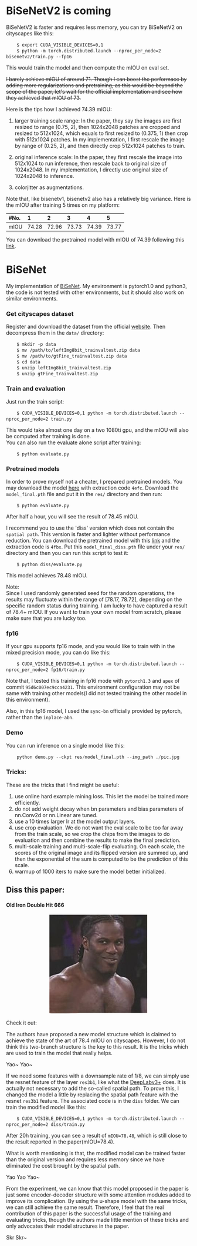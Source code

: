 # BiSeNetV2 is coming

BiSeNetV2 is faster and requires less memory, you can try BiSeNetV2 on cityscapes like this:  
```
    $ export CUDA_VISIBLE_DEVICES=0,1
    $ python -m torch.distributed.launch --nproc_per_node=2 bisenetv2/train.py --fp16
```
This would train the model and then compute the mIOU on eval set. 

~~I barely achieve mIOU of around 71. Though I can boost the performace by adding more regularizations and pretraining, as this would be beyond the scope of the paper, let's wait for the official implementation and see how they achieved that mIOU of 73.~~

Here is the tips how I achieved 74.39 mIOU: 
1. larger training scale range: In the paper, they say the images are first resized to range (0.75, 2), then 1024x2048 patches are cropped and resized to 512x1024, which equals to first resized to (0.375, 1) then crop with 512x1024 patches. In my implementation, I first rescale the image by range of (0.25, 2), and then directly crop 512x1024 patches to train.

2. original inference scale: In the paper, they first rescale the image into 512x1024 to run inference, then rescale back to original size of 1024x2048. In my implementation, I directly use original size of 1024x2048 to inference.

3. colorjitter as augmentations.

Note that, like bisenetv1, bisenetv2 also has a relatively big variance. Here is the mIOU after training 5 times on my platform:

| #No. | 1 | 2 | 3 | 4 | 5 | 
|:---|:---|:---|:---|:---|:---|
| mIOU | 74.28 | 72.96 | 73.73 | 74.39 | 73.77 |

You can download the pretrained model with mIOU of 74.39 following this [link](https://drive.google.com/file/d/1r_F-KZg-3s2pPcHRIuHZhZ0DQ0wocudk/view?usp=sharing).



# BiSeNet
My implementation of [BiSeNet](https://arxiv.org/abs/1808.00897). My environment is pytorch1.0 and python3, the code is not tested with other environments, but it should also work on similar environments.


### Get cityscapes dataset
Register and download the dataset from the official [website](https://www.cityscapes-dataset.com/). Then decompress them in the `data/` directory:  
```
    $ mkdir -p data
    $ mv /path/to/leftImg8bit_trainvaltest.zip data
    $ mv /path/to/gtFine_trainvaltest.zip data
    $ cd data
    $ unzip leftImg8bit_trainvaltest.zip
    $ unzip gtFine_trainvaltest.zip
```

### Train and evaluation
Just run the train script: 
```
    $ CUDA_VISIBLE_DEVICES=0,1 python -m torch.distributed.launch --nproc_per_node=2 train.py
```
This would take almost one day on a two 1080ti gpu, and the mIOU will also be computed after training is done.  
You can also run the evaluate alone script after training:  
```
    $ python evaluate.py
```


### Pretrained models
In order to prove myself not a cheater, I prepared pretrained models. You may download the model [here](https://pan.baidu.com/s/1z4z01v8kiqyj0fxUB89KNw) with extraction code `4efc`. Download the `model_final.pth` file and put it in the `res/` directory and then run:
```
    $ python evaluate.py
```
After half a hour, you will see the result of 78.45 mIOU.  

I recommend you to use the 'diss' version which does not contain the `spatial path`. This version is faster and lighter without performance reduction. You can download the pretrained model with this [link](https://pan.baidu.com/s/1wWhYZcABWMceZdmJWF_wxQ) and the extraction code is `4fbx`. Put this `model_final_diss.pth` file under your `res/` directory and then you can run this script to test it:  
```
    $ python diss/evaluate.py
```
This model achieves 78.48 mIOU.  


Note:  
Since I used randomly generated seed for the random operations, the results may fluctuate within the range of [78.17, 78.72], depending on the specific random status during training. I am lucky to have captured a result of 78.4+ mIOU. If you want to train your own model from scratch, please make sure that you are lucky too.


### fp16
If your gpu supports fp16 mode, and you would like to train with in the mixed precision mode, you can do like this:  
```
    $ CUDA_VISIBLE_DEVICES=0,1 python -m torch.distributed.launch --nproc_per_node=2 fp16/train.py
```
Note that, I tested this training in fp16 mode with `pytorch1.3` and `apex` of commit `95d6c007ec9cca4231`. This environment configuration may not be same with training other models(I did not tested training the other model in this environment).

Also, in this fp16 model, I used the `sync-bn` officially provided by pytorch, rather than the `inplace-abn`. 


### Demo
You can run inference on a single model like this:
```python
    python demo.py --ckpt res/model_final.pth --img_path ./pic.jpg
```



### Tricks:  
These are the tricks that I find might be useful:  
1. use online hard example mining loss. This let the model be trained more efficiently.  
2. do not add weight decay when bn parameters and bias parameters of nn.Conv2d or nn.Linear are tuned.  
3. use a 10 times larger lr at the model output layers.  
4. use crop evaluation. We do not want the eval scale to be too far away from the train scale, so we crop the chips from the images to do evaluation and then combine the results to make the final prediction.  
5. multi-scale training and multi-scale-flip evaluating. On each scale, the scores of the original image and its flipped version are summed up, and then the exponential of the sum is computed to be the prediction of this scale.   
6. warmup of 1000 iters to make sure the model better initialized.   



## Diss this paper:  

#### Old Iron Double Hit 666

<p align='center'>
<img src='pic.jpg'>
</p>

Check it out:  

The authors have proposed a new model structure which is claimed to achieve the state of the art of 78.4 mIOU on cityscapes. However, I do not think this two-branch structure is the key to this result. It is the tricks which are used to train the model that really helps. 

Yao~ Yao~

If we need some features with a downsample rate of 1/8, we can simply use the resnet feature of the layer `res3b1`, like what the [DeepLabv3+](https://arxiv.org/abs/1802.02611) does. It is actually not necessary to add the so-called spatial path. To prove this, I changed the model a little by replacing the spatial path feature with the resnet `res3b1` feature. The associated code is in the `diss` folder. We can train the modified model like this:   
```
    $ CUDA_VISIBLE_DEVICES=0,1 python -m torch.distributed.launch --nproc_per_node=2 diss/train.py
```
After 20h training, you can see a result of `mIOU=78.48`, which is still close to the result reported in the paper(mIOU=78.4).  

What is worth mentioning is that, the modified model can be trained faster than the original version and requires less memory since we have eliminated the cost brought by the spatial path.  

Yao Yao Yao~

From the experiment, we can know that this model proposed in the paper is just some encoder-decoder structure with some attention modules added to improve its complication. By using the u-shape model with the same tricks, we can still achieve the same result. Therefore, I feel that the real contribution of this paper is the successful usage of the training and evaluating tricks, though the authors made little mention of these tricks and only advocates their model structures in the paper.   

Skr Skr~
